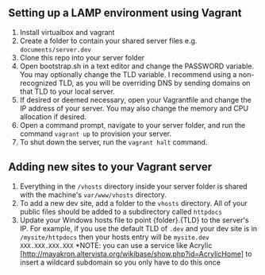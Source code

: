 ## Setting up a LAMP environment using Vagrant

1. Install virtualbox and vagrant
2. Create a folder to contain your shared server files e.g. `documents/server.dev`
3. Clone this repo into your server folder
4. Open bootstrap.sh in a text editor and change the PASSWORD variable. You may optionally change the TLD variable. I recommend using a non-recognized TLD, as you will be overriding DNS by sending domains on that TLD to your local server.
5. If desired or deemed necessary, open your Vagrantfile and change the IP address of your server. You may also change the memory and CPU allocation if desired.
6. Open a command prompt, navigate to your server folder, and run the command `vagrant up` to provision your server.
7. To shut down the server, run the `vagrant halt` command.

## Adding new sites to your Vagrant server

1. Everything in the `/vhosts` directory inside your server folder is shared with the machine's `var/www/vhosts` directory.
2. To add a new dev site, add a folder to the `vhosts` directory. All of your public files should be added to a subdirectory called `httpdocs`
3. Update your Windows hosts file to point {folder}.{TLD} to the server's IP. For example, if you use the default TLD of `.dev` and your dev site is in `/mysite/httpdocs` then your hosts entry will be `mysite.dev XXX.XXX.XXX.XXX`
*NOTE: you can use a service like Acrylic [http://mayakron.altervista.org/wikibase/show.php?id=AcrylicHome] to insert a wildcard subdomain so you only have to do this once